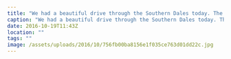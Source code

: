 ```yaml
---
title: "We had a beautiful drive through the Southern Dales today. The weather was a  little overcast but still had to take a couple of shots."
caption: "We had a beautiful drive through the Southern Dales today. The weather was a  little overcast but still had to take a couple of shots."
date: 2016-10-19T11:43Z
location: ""
tags: ""
image: /assets/uploads/2016/10/756fb00ba8156e1f035ce763d01dd22c.jpg
---
```


